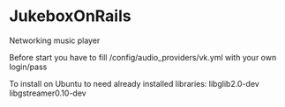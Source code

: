 JukeboxOnRails
==============

Networking music player

Before start you have to fill /config/audio_providers/vk.yml with your own login/pass

To install on Ubuntu to need already installed libraries: libglib2.0-dev libgstreamer0.10-dev